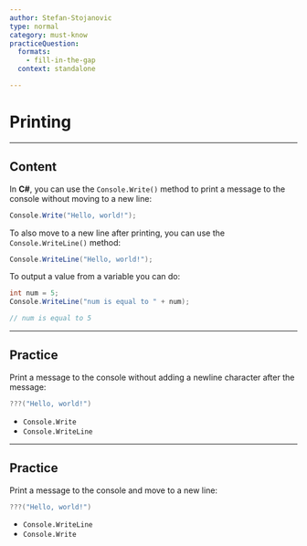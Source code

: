 ```yaml
---
author: Stefan-Stojanovic
type: normal
category: must-know
practiceQuestion:
  formats:
    - fill-in-the-gap
  context: standalone

---
```


# Printing

---

## Content

In **C#**, you can use the `Console.Write()` method to print a message to the console without moving to a new line:
```csharp
Console.Write("Hello, world!");
```

To also move to a new line after printing, you can use the `Console.WriteLine()` method:

```csharp
Console.WriteLine("Hello, world!");
```

To output a value from a variable you can do:
```csharp
int num = 5;
Console.WriteLine("num is equal to " + num);

// num is equal to 5
```

---
## Practice

Print a message to the console without adding a newline character after the message:
```csharp
???("Hello, world!")
```

- `Console.Write`
- `Console.WriteLine`

---
## Practice

Print a message to the console and move to a new line:
```csharp
???("Hello, world!")
```

- `Console.WriteLine`
- `Console.Write`
